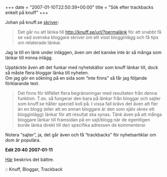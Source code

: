 +++
date = "2007-01-10T22:50:39+00:00"
title = "Sök efter trackbacks enkelt på knuff"
+++

Johan på knuff.se [skriver][1]:

> Det går nu att länka till http://knuff.se/url/?permalänk för att snabbt få se vad svenska bloggare skriver om ett visst blogginlägg och få tips om relaterade länkar.

Jag la till en länk under inläggen, även om det kanske inte är så många som länkar till minna inlägg.

Upptäckte även att det funkar med nyhetskällor som knuff länkar till, dock så måste flera bloggar länka till nyheten.  
Om jag gör en sökning på en sida som &#8220;inte finns&#8221; så får jag följande förklarande text.

> Det finns för tillfället flera begränsningar med resultaten från denna funktion. T.ex. så fungerar den bara på länkar från bloggar och sajter som knuff.se håller speciell koll på. I vissa fall krävs det även att fler än en blogg (eller att en annan bloggare är den som själv skrev ett blogginlägg) länkar för att resultat ska synas. Tänk även på att många bloggare länkar till framsidan på en sajt/blogg när de egentligen borde länka direkt till den specifika adressen de kommenterar.

Notera &#8220;sajter&#8221;, ja, det går även och få &#8220;trackbacks&#8221; för nyhetsartiklar om dom är populära.

**Edit 20:40 2007-01-11**

[Här][2] beskrivs det bättre.

:: Knuff, Bloggar, Trackback

<small></small>

 [1]: http://knuff.se/johan/0701101055
 [2]: http://knuff.se/johan/0701110924
